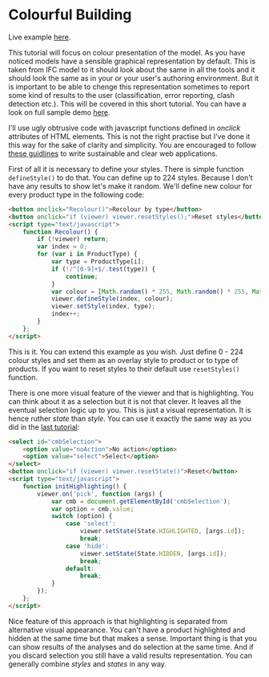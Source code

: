 Colourful Building
==================

Live example [here](5_Colourful_building.live.html).

This tutorial will focus on colour presentation of the model. As you have noticed models have a sensible graphical representation
by default. This is taken from IFC model to it should look about the same in all the tools and it should look the same as in your
or your user's authoring environment. But it is important to be able to chenge this representation sometimes to report some kind
of results to the user (classification, error reporting, clash detection etc.). This will be covered in this short tutorial. You can have 
a look on full sample demo [here](5_Colourful_building.live.html).

I'll use ugly obtrusive code with javascript functions defined in *onclick* attributes of HTML elements. This is not the right practise
but I've done it this way for the sake of clarity and simplicity. You are encouraged to follow 
[these guidlines](http://www.w3.org/wiki/The_principles_of_unobtrusive_JavaScript) to write sustainable
and clear web applications.

First of all it is necessary to define your styles. There is simple function `defineStyle()` to do that.
You can define up to 224 styles. Because I don't have any results to show let's make it random. We'll define new colour for every
product type in the following code:

```html
<button onclick="Recolour()">Recolour by type</button>
<button onclick="if (viewer) viewer.resetStyles();">Reset styles</button>
<script type="text/javascript">
    function Recolour() {
        if (!viewer) return;
        var index = 0;
        for (var i in ProductType) {
            var type = ProductType[i];
            if (!/^[0-9]+$/.test(type)) {
                continue;
            }
            var colour = [Math.random() * 255, Math.random() * 255, Math.random() * 255, 255];
            viewer.defineStyle(index, colour);
            viewer.setStyle(index, type);
            index++;
        }
    };
</script>
```

This is it. You can extend this example as you wish. Just define 0 - 224 colour styles and set them as an overlay style to product
or to type of products. If you want to reset styles to their default use `resetStyles()` function.

There is one more visual feature of the viewer and that is highlighting. You can think about it as a selection but it is not that
clever. It leaves all the eventual selection logic up to you. This is just a visual representation. It is hence ruther *state* than *style*.
You can use it exactly the same way as you did in the [last tutorial](building-seen-from-everywhere.html):

```html
<select id="cmbSelection">
    <option value="noAction">No action</option>
    <option value="select">Select</option>
</select>
<button onclick="if (viewer) viewer.resetState()">Reset</button>
<script type="text/javascript">
    function initHighlighting() {
        viewer.on('pick', function (args) {
            var cmb = document.getElementById('cmbSelection');
            var option = cmb.value;
            switch (option) {
                case 'select':
                    viewer.setState(State.HIGHLIGHTED, [args.id]);
                    break;
				case 'hide':
                    viewer.setState(State.HIDDEN, [args.id]);
                    break;
                default:
                    break;
            }
        });
    };
</script>
```

Nice feature of this approach is that highlighting is separated from alternative visual appearance. You can't have a product highlighted and
hidden at the same time but that makes a sense. Important thing is that you can show results of the analyses and do selection at the same time.
And if you discard selection you still have a valid results representation. You can generally combine *styles* and *states* in any way.
